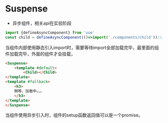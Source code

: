 # Suspense
+   异步组件，相关api在实验阶段
```js
import {defineAsyncComponent} from 'vue'
const child = defineAsyncComponent(()=>import('./components/child'))//异步引入

```

当组件内部使用静态引入import时，需要等待import全部加载完毕，最里面的组件加载完毕，外面的组件才会挂载，
```html
<Suspense>
    <template #default>
        <Child></Child>
</template>
<template #fallback>
    <h3>
    稍等，加载中。。。
    </h3>
</template>
</Suspense>
```


当组件使用异步引入时，组件的setup函数返回值可以是一个promise。


